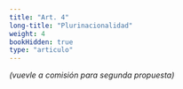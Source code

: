 ```yaml
---
title: "Art. 4"
long-title: "Plurinacionalidad"
weight: 4
bookHidden: true
type: "articulo"
---
```



*(vuevle a comisión para segunda propuesta)*
